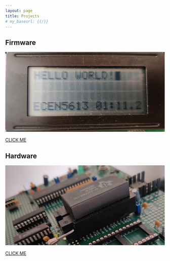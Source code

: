 ```yaml
---
layout: page
title: Projects
# my_baseurl: {{/}}
---
```


## Firmware
![placeholder](/public/img/display-hello-world.jpg)

[CLICK ME](/firmware)

## Hardware
![placeholder](/public/img/8051-board.jpg)

[CLICK ME](/hardware)


